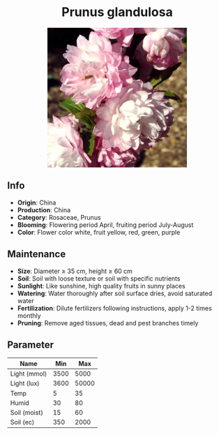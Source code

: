 <h1 align='center'>Prunus glandulosa</h1>
<p align="center">
    <img 
        align='center'
        width='320'
        src="../images/prunus glandulosa.png" 
        alt='Prunus glandulosa' />
</p>

## Info

 - **Origin**: China
 - **Production**: China
 - **Category**: Rosaceae, Prunus
 - **Blooming**: Flowering period April, fruiting period July-August
 - **Color**: Flower color white, fruit yellow, red, green, purple

## Maintenance

 - **Size**: Diameter ≥ 35 cm, height ≥ 60 cm
 - **Soil**: Soil with loose texture or soil with specific nutrients
 - **Sunlight**: Like sunshine, high quality fruits in sunny places
 - **Watering**: Water thoroughly after soil surface dries, avoid saturated water
 - **Fertilization**: Dilute fertilizers following instructions, apply 1-2 times monthly
 - **Pruning**: Remove aged tissues, dead and pest branches timely

## Parameter

| Name         | Min  | Max   |
|--------------|------|-------|
| Light (mmol) | 3500 | 5000  |
| Light (lux)  | 3600 | 50000 |
| Temp         | 5    | 35    |
| Humid        | 30   | 80    |
| Soil (moist) | 15   | 60    |
| Soil (ec)    | 350  | 2000  |